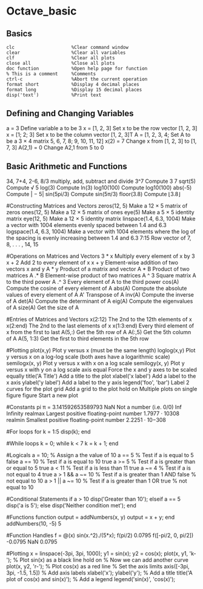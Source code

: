 # Octave_basic

## Basics 
```
clc                     %Clear command window 
clear                   %Clear all variables 
clf                     %Clear all plots 
close all               %Close all plots 
doc function            %Open help page for function 
% This is a comment     %Comments 
ctrl-c                  %Abort the current operation 
format short            %Display 4 decimal places 
format long             %Display 15 decimal places 
disp('text')            %Print text
```
## Defining and Changing Variables 
a = 3 Define variable a to be 3 x = [1, 2, 3] Set x to be the row vector [1, 2, 3] x = [1; 2; 3] Set x to be the column vector [1, 2, 3]T A = [1, 2, 3, 4; Set A to be a 3 × 4 matrix 5, 6, 7, 8; 9, 10, 11, 12] x(2) = 7 Change x from [1, 2, 3] to [1, 7, 3] A(2,1) = 0 Change A2,1 from 5 to 0

## Basic Arithmetic and Functions 
34, 7+4, 2-6, 8/3 multiply, add, subtract and divide 3^7 Compute 3 7 sqrt(5) Compute √ 5 log(3) Compute ln(3) log10(100) Compute log10(100) abs(-5) Compute | − 5| sin(5pi/3) Compute sin(5π/3) floor(3.8) Compute ⌊3.8⌋

#Constructing Matrices and Vectors zeros(12, 5) Make a 12 × 5 matrix of zeros ones(12, 5) Make a 12 × 5 matrix of ones eye(5) Make a 5 × 5 identity matrix eye(12, 5) Make a 12 × 5 identity matrix linspace(1.4, 6.3, 1004) Make a vector with 1004 elements evenly spaced between 1.4 and 6.3 logspace(1.4, 6.3, 1004) Make a vector with 1004 elements where the log of the spacing is evenly increasing between 1.4 and 6.3 7:15 Row vector of 7, 8, . . . , 14, 15

#Operations on Matrices and Vectors 3 * x Multiply every element of x by 3 x + 2 Add 2 to every element of x x + y Element-wise addition of two vectors x and y A * y Product of a matrix and vector A * B Product of two matrices A .* B Element-wise product of two matrices A ^ 3 Square matrix A to the third power A .^ 3 Every element of A to the third power cos(A) Compute the cosine of every element of A abs(A) Compute the absolute values of every element of A A' Transpose of A inv(A) Compute the inverse of A det(A) Compute the determinant of A eig(A) Compute the eigenvalues of A size(A) Get the size of A

#Entries of Matrices and Vectors x(2:12) The 2nd to the 12th elements of x x(2:end) The 2nd to the last elements of x x(1:3:end) Every third element of x from the first to last A(5,:) Get the 5th row of A A(:,5) Get the 5th column of A A(5, 1:3) Get the first to third elements in the 5th row

#Plotting plot(x,y) Plot y versus x (must be the same length) loglog(x,y) Plot y versus x on a log-log scale (both axes have a logarithmic scale) semilogx(x, y) Plot y versus x with x on a log scale semilogy(x, y) Plot y versus x with y on a log scale axis equal Force the x and y axes to be scaled equally title('A Title') Add a title to the plot xlabel('x label') Add a label to the x axis ylabel('y label') Add a label to the y axis legend('foo', 'bar') Label 2 curves for the plot grid Add a grid to the plot hold on Multiple plots on single figure figure Start a new plot

#Constants pi π = 3.141592653589793 NaN Not a number (i.e. 0/0) Inf Infinity realmax Largest positive floating-point number 1.7977 · 10308 realmin Smallest positive floating-point number 2.2251 · 10−308

#For loops for k = 1:5 disp(k); end

#While loops k = 0; while k < 7 k = k + 1; end

#Logicals a = 10; % Assign a the value of 10 a == 5 % Test if a is equal to 5 false a == 10 % Test if a is equal to 10 true a >= 5 % Test if a is greater than or equal to 5 true a < 11 % Test if a is less than 11 true a ~= 4 % Test if a is not equal to 4 true a > 1 && a ~= 10 % Test if a is greater than 1 AND false % not equal to 10 a > 1 || a ~= 10 % Test if a is greater than 1 OR true % not equal to 10

#Conditional Statements if a > 10 disp('Greater than 10'); elseif a == 5 disp('a is 5'); else disp('Neither condition met'); end

#Functions function output = addNumbers(x, y) output = x + y; end addNumbers(10, -5) 5

#Function Handles f = @(x) sin(x.^2)./(5*x); f(pi/2) 0.0795 f([-pi/2, 0, pi/2]) -0.0795 NaN 0.0795

#Plotting x = linspace(-3pi, 3pi, 1000); y1 = sin(x); y2 = cos(x); plot(x, y1, 'k-'); % Plot sin(x) as a black line hold on % Now we can add another curve plot(x, y2, 'r-'); % Plot cos(x) as a red line % Set the axis limits axis([-3pi, 3pi, -1.5, 1.5]) % Add axis labels xlabel('x'); ylabel('y'); % Add a title title('A plot of cos(x) and sin(x)'); % Add a legend legend('sin(x)', 'cos(x)');
